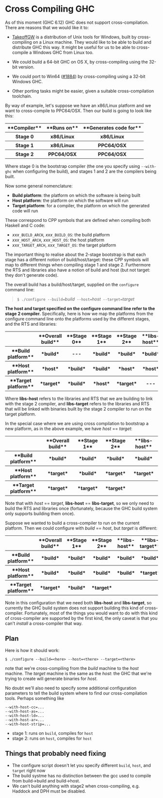 # Cross Compiling GHC


As of this moment (GHC 6.12) GHC does not support cross-compilation.  There are reasons that we would like it to:

- [ TakeoffGW](http://takeoffgw.sourceforge.net/) is a distribution of Unix tools for Windows, built by cross-compiling on a Linux machine.  They would like to be able to build and distribute GHC this way.  It might be useful for us to be able to cross-compile a Windows GHC from Linux too.

- We could build a 64-bit GHC on OS X, by cross-compiling using the 32-bit version.

- We could port to Win64 ([\#1884](https://gitlab.haskell.org//ghc/ghc/issues/1884)) by cross-compiling using a 32-bit Windows GHC.

- Other porting tasks might be easier, given a suitable cross-compilation toolchain.


By way of example, let's suppose we have an x86/Linux platform and we want to cross-compile to PPC64/OSX.  Then our build is going to look like this:

<table><tr><th>**Compiler**</th>
<th>**Runs on**</th>
<th>**Generates code for**</th></tr>
<tr><th> Stage 0       </th>
<th> x86/Linux  </th>
<th> x86/Linux          
</th></tr>
<tr><th> Stage 1       </th>
<th> x86/Linux  </th>
<th> PPC64/OSX          
</th></tr>
<tr><th> Stage 2       </th>
<th> PPC64/OSX  </th>
<th> PPC64/OSX          
</th></tr></table>


Where stage 0 is the bootstrap compiler (the one you specify using `--with-ghc` when configuring the build), and stages 1 and 2 are the compilers being built.


Now some general nomenclature:

- **Build platform**: the platform on which the software is being built
- **Host platform**: the platform on which the software will run
- **Target platform**: for a compiler, the platform on which the generated code will run


These correspond to CPP symbols that are defined when compiling both Haskell and C code:

- *xxx*`_BUILD_ARCH`, *xxx*`_BUILD_OS`: the build platform
- *xxx*`_HOST_ARCH`, *xxx*`_HOST_OS`: the host platform
- *xxx*`_TARGET_ARCH`, *xxx*`_TARGET_OS`: the target platform


The important thing to realise about the 2-stage bootstrap is that each stage has a different notion of build/host/target: these CPP symbols will map to different things when compiling stage 1 and stage 2.  Furthermore the RTS and libraries also have a notion of build and host (but not target: they don't generate code).


The overall build has a build/host/target, supplied on the `configure` command line:

> `$ ./configure --build=`*build*` --host=`*host*` --target=`*target*

**The host and target specified on the configure command line refer to the stage 2 compiler.**  Specifically, here is how we map the platforms from the configure command line onto the platforms used by the different stages, and the RTS and libraries:

<table><tr><th></th>
<th>**Overall build**</th>
<th>**Stage 0**</th>
<th>**Stage 1**</th>
<th>**Stage 2**</th>
<th>**libs-host**</th>
<th>**libs-target**</th></tr>
<tr><th>**Build platform**</th>
<th>*build*</th>
<th>--- </th>
<th>*build*</th>
<th>*build*</th>
<th>*build*</th>
<th>*build*</th></tr>
<tr><th>**Host platform**</th>
<th>*host*</th>
<th>*build*</th>
<th>*build*</th>
<th>*host*</th>
<th>*host*</th>
<th>*target*</th></tr>
<tr><th>**Target platform**</th>
<th>*target*</th>
<th>*build*</th>
<th>*host*</th>
<th>*target*</th>
<th> ---       </th>
<th> --- 
</th></tr></table>


Where **libs-host** refers to the libraries and RTS that we are building to link with the stage 2 compiler, and **libs-target** refers to the libraries and RTS that will be linked with binaries built by the stage 2 compiler to run on the target platform.


In the special case where we are using cross compilation to bootstrap a new platform, as in the above example, we have *host* == *target*:

<table><tr><th></th>
<th>**Overall build**</th>
<th>**Stage 1**</th>
<th>**Stage 2**</th>
<th>**libs-host**</th></tr>
<tr><th>**Build platform**</th>
<th>*build*</th>
<th>*build*</th>
<th>*build*</th>
<th>*build*</th></tr>
<tr><th>**Host platform**</th>
<th>*target*</th>
<th>*build*</th>
<th>*target*</th>
<th>*target*</th></tr>
<tr><th>**Target platform**</th>
<th>*target*</th>
<th>*target*</th>
<th>*target*</th>
<th></th></tr></table>


Note that with *host* == *target*, **libs-host** == **libs-target**, so we only need to build the RTS and libraries once (fortunately, because the GHC build system only supports building them once).


Suppose we wanted to build a cross-compiler to run on the current platform.  Then we could configure with *build* == *host*, but *target* is different:

<table><tr><th></th>
<th>**Overall build**</th>
<th>**Stage 1**</th>
<th>**Stage 2**</th>
<th>**libs-host**</th>
<th>**libs-target**</th></tr>
<tr><th>**Build platform**</th>
<th>*build*</th>
<th>*build*</th>
<th>*build*</th>
<th>*build*</th>
<th>*build*</th></tr>
<tr><th>**Host platform**</th>
<th>*build*</th>
<th>*build*</th>
<th>*build*</th>
<th>*build*</th>
<th>*target*</th></tr>
<tr><th>**Target platform**</th>
<th>*target*</th>
<th>*build*</th>
<th>*target*</th>
<th></th>
<th></th></tr></table>


Note in this configuration that we need both **libs-host** and **libs-target**, so currently the GHC build system does not support building this kind of cross-compiler.  Fortunately, most of the things you would want to do with this kind of cross-compiler are supported by the first kind, the only caveat is that you can't *install* a cross-compiler that way.

## Plan


Here is how it should work:

```wiki
$ ./configure --build=<here> --host=<there> --target=<there>
```


note that we're cross-compiling from the *build* machine to the *host* machine.  The *target* machine is the same as the *host*: the GHC that we're trying to create will generate binaries for *host*.


No doubt we'll also need to specify some additional configuration parameters to tell the build system where to find our cross-compilation tools.  Perhaps something like

```wiki
--with-host-cc=...
--with-host-as=...
--with-host-ld=...
--with-host-ar=...
--with-host-strip=...
```

- stage 1: runs on `build`, compiles for `host`
- stage 2: runs on `host`, compiles for `host`

## Things that probably need fixing

- The configure script doesn't let you specify different `build`, `host`, and `target` right now
- The build systme has no distinction between the gcc used to compile from build-\>build and build-\>host.
- We can't build anything with stage2 when cross-compiling, e.g. Haddock and DPH must be disabled.
